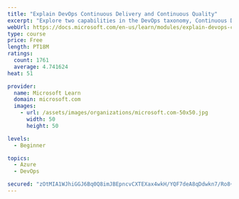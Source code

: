 ```yaml
---
title: "Explain DevOps Continuous Delivery and Continuous Quality"
excerpt: "Explore two capabilities in the DevOps taxonomy, Continuous Delivery and Continuous Quality."
webUrl: https://docs.microsoft.com/en-us/learn/modules/explain-devops-continous-delivery-quality/
type: course
price: Free
length: PT18M
ratings:
  count: 1761
  average: 4.741624
heat: 51

provider:
  name: Microsoft Learn
  domain: microsoft.com
  images:
    - url: /assets/images/organizations/microsoft.com-50x50.jpg
      width: 50
      height: 50

levels:
  - Beginner

topics:
  - Azure
  - DevOps

secured: "zOtMIA1WJhiGGJ6Bq0Q8imJBEpncvCXTEXax4wkH/YQF7deA8qDdwkn7/Ro8+xtrwI3VcohJTbutxIcBCt3MVuSs2eVyB99D2evHjaQERQo0moIfDkBNYA75CnJsfCtqyAOU/lQzY6A40QTk26BCHgLNpX/wB8vAfxFelRGTANAh6S5Xs6xSSJzJanhC9Shdy2HTg8xT0cnbjpenogoLatwY3m4Dt3Ez72GGsVvNKcXoD9eYX9wXazwknzI7Q3eBGeNGB3pBjQqG1t/SGnS13fOlh0QfVA2AhPqmb+W4nz+VezOE3c1UVWjpm7TdcVxa9lYVm1Uts187RojzAqlGcOx2hVIelnmtXzmVipMywmzAKHPVpyhNv93tC++OjoZo1uhm9YcaYdVhpIG7Y1rCHSDK6Wt7uj4WmlgBV2MUids=;WUfRu1wZR4/zxOlqiozHSg=="
---
```


